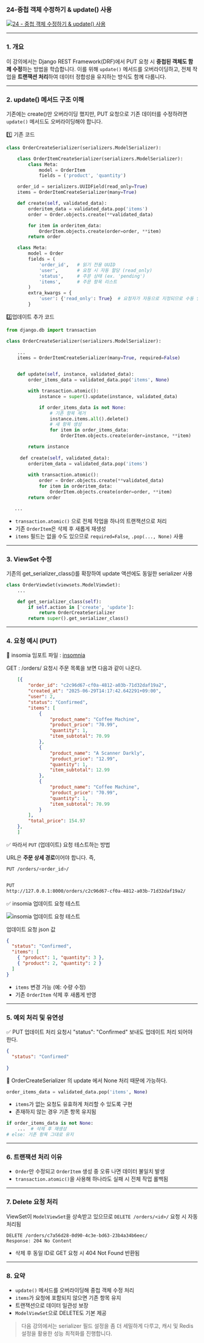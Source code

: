 ### 24-중첩 객체 수정하기 & update() 사용
[![24 - 중첩 객체 수정하기 & update() 사용](https://img.youtube.com/vi/QtkES6O_ed4/0.jpg)](https://youtu.be/QtkES6O_ed4?list=PL-2EBeDYMIbTLulc9FSoAXhbmXpLq2l5t)



---


### 1. 개요

이 강의에서는 Django REST Framework(DRF)에서 PUT 요청 시 **중첩된 객체도 함께 수정**하는 방법을 학습합니다. 이를 위해 `update()` 메서드를 오버라이딩하고, 전체 작업을 **트랜잭션 처리**하여 데이터 정합성을 유지하는 방식도 함께 다룹니다.

---

### 2. update() 메서드 구조 이해

기존에는 create()만 오버라이딩 했지만, PUT 요청으로 기존 데이터를 수정하려면 `update()` 메서드도 오버라이딩해야 합니다.

1️⃣ 기존 코드
```python
class OrderCreateSerializer(serializers.ModelSerializer):

    class OrderItemCreateSerializer(serializers.ModelSerializer):
        class Meta:
            model = OrderItem
            fields = ('product', 'quantity')

	order_id = serializers.UUIDField(read_only=True)  
    items = OrderItemCreateSerializer(many=True)

    def create(self, validated_data):  
        orderitem_data = validated_data.pop('items')  
        order = Order.objects.create(**validated_data)

        for item in orderitem_data:                    
            OrderItem.objects.create(order=order, **item)
        return order                                

    class Meta:
        model = Order
        fields = (
            'order_id',   # 읽기 전용 UUID
            'user',       # 요청 시 자동 할당 (read_only)
            'status',     # 주문 상태 (ex. 'pending')
            'items',      # 주문 항목 리스트
        )
        extra_kwargs = {
            'user': {'read_only': True}  # 요청자가 자동으로 지정되므로 수동 입력 금지
        }
```


2️⃣업데이트 추가 코드

```python
from django.db import transaction

class OrderCreateSerializer(serializers.ModelSerializer):
   
    ...
	items = OrderItemCreateSerializer(many=True, required=False)


    def update(self, instance, validated_data):
        order_items_data = validated_data.pop('items', None)

        with transaction.atomic():
            instance = super().update(instance, validated_data)

            if order_items_data is not None:
                # 기존 항목 제거
                instance.items.all().delete()
                # 새 항목 생성
                for item in order_items_data:
                    OrderItem.objects.create(order=instance, **item)

        return instance
        
     def create(self, validated_data):
        orderitem_data = validated_data.pop('items')
        
        with transaction.atomic():
            order = Order.objects.create(**validated_data)
            for item in orderitem_data:
                OrderItem.objects.create(order=order, **item)
        return order

   ...
```



- `transaction.atomic()` 으로 전체 작업을 하나의 트랜잭션으로 처리
- 기존 `OrderItem`은 삭제 후 새롭게 재생성
- `items` 필드는 없을 수도 있으므로 `required=False`, `.pop(..., None)` 사용



---

### 3. ViewSet 수정

기존의 get\_serializer\_class()를 확장하여 update 액션에도 동일한 serializer 사용

```python
class OrderViewSet(viewsets.ModelViewSet):
    ...

    def get_serializer_class(self):
        if self.action in ['create', 'update']:
            return OrderCreateSerializer
        return super().get_serializer_class()
```


---



### 4. 요청 예시 (PUT)


 🔗 insomia 임포트 파일  : [insomnia](http://codam.kr/assets/file/DjangoRESTFramework(DRF)2.yaml)


GET  :  /orders/  요청시 주문 목록을 보면 다음과 같이 나온다.

```json
	[{
		"order_id": "c2c96d67-cf0a-4812-a03b-71d32daf19a2",
		"created_at": "2025-06-29T14:17:42.642291+09:00",
		"user": 2,
		"status": "Confirmed",
		"items": [
			{
				"product_name": "Coffee Machine",
				"product_price": "70.99",
				"quantity": 1,
				"item_subtotal": 70.99
			},
			{
				"product_name": "A Scanner Darkly",
				"product_price": "12.99",
				"quantity": 1,
				"item_subtotal": 12.99
			},
			{
				"product_name": "Coffee Machine",
				"product_price": "70.99",
				"quantity": 1,
				"item_subtotal": 70.99
			}
		],
		"total_price": 154.97
	},
	]
```

✅ 따라서 `PUT` (업데이트) 요청 테스트하는 방법    

URL은 **주문 상세 경로**이어야 합니다. 즉,

```bash
PUT /orders/<order_id>/


PUT
http://127.0.0.1:8000/orders/c2c96d67-cf0a-4812-a03b-71d32daf19a2/

```

  


✅ insomia 업데이트 요청 테스트

![insomia 업데이트 요청 테스트](https://blogger.googleusercontent.com/img/b/R29vZ2xl/AVvXsEj3nZO4qGXZCfxTvjZF-e7pGSy4l1eW2CeTl5ai-ZpMw4seCp9894zZs-FTWqKxYKptHw19sNAy3bfTDQ0JVvj2Lq7Xxo02sV-cFFdtrEwC5-rS6tcarUAjdm7vp0iYMHVGud3JBEcokQLn610X2kr2X4080-WrGr7hwmMt4cDtdBVmMyoWmfGtbksYH5JU/s1613/2025-06-29%2016%2022%2028.png)



업데이트 요청 json 값

```json
{
  "status": "Confirmed",
  "items": [
    { "product": 1, "quantity": 3 },
    { "product": 2, "quantity": 2 }
  ]
}
```

- `items` 변경 가능 (예: 수량 수정)
- 기존 `OrderItem` 삭제 후 새롭게 반영



---

### 5. 예외 처리 및 유연성

 ✅ PUT 업데이트 처리  요청시   "status": "Confirmed" 보내도 업데이트 처리 되어야 한다.
 
```json
{
  "status": "Confirmed"
  
}
```



🔖 OrderCreateSerializer 의 update 에서  None 처리 때문에 가능하다.
```python 
order_items_data = validated_data.pop('items', None)
```



- `items`가 없는 요청도 유효하게 처리할 수 있도록 구현
- 존재하지 않는 경우 기존 항목 유지됨

```python
if order_items_data is not None:
    ...  # 삭제 후 재생성
# else: 기존 항목 그대로 유지
```

---

### 6. 트랜잭션 처리 이유

- `Order`만 수정되고 `OrderItem` 생성 중 오류 나면 데이터 불일치 발생
- `transaction.atomic()`을 사용해 하나라도 실패 시 전체 작업 롤백됨



---



### 7. Delete 요청 처리

ViewSet이 `ModelViewSet`을 상속받고 있으므로 `DELETE /orders/<id>/` 요청 시 자동 처리됨

```http
DELETE /orders/c7a56d28-0d90-4c3e-bd63-23b4a34b6eec/
Response: 204 No Content
```

- 삭제 후 동일 ID로 GET 요청 시 404 Not Found 반환됨

---


### 8. 요약

- `update()` 메서드를 오버라이딩해 중첩 객체 수정 처리
- `items`가 요청에 포함되지 않으면 기존 항목 유지
- 트랜잭션으로 데이터 일관성 보장
- `ModelViewSet`으로 DELETE도 기본 제공

> 다음 강의에서는 serializer 필드 설정을 좀 더 세밀하게 다루고, 캐시 및 Redis 설정을 활용한 성능 최적화를 진행합니다.

